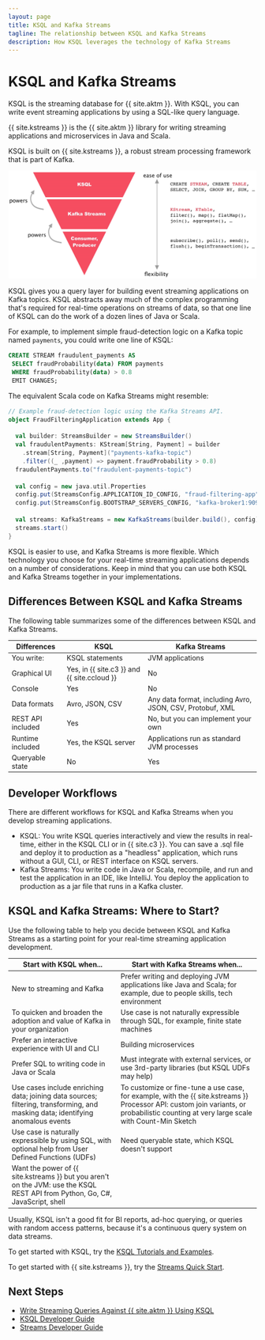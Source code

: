 ```yaml
---
layout: page
title: KSQL and Kafka Streams
tagline: The relationship between KSQL and Kafka Streams 
description: How KSQL leverages the technology of Kafka Streams
---
```


KSQL and Kafka Streams
======================

KSQL is the streaming database for {{ site.aktm }}. With KSQL, you
can write event streaming applications by using a SQL-like query
language.

{{ site.kstreams }} is the {{ site.aktm }} library for writing streaming
applications and microservices in Java and Scala.

KSQL is built on {{ site.kstreams }}, a robust stream processing framework
that is part of Kafka.

![The Confluent Platform stack, with KSQL built on Kafka Streams](../img/ksql-kafka-streams-core-kafka-stack.png)

KSQL gives you a query layer for building event streaming applications on Kafka
topics. KSQL abstracts away much of the complex programming that's required for
real-time operations on streams of data, so that one line of KSQL can do the
work of a dozen lines of Java or Scala.

For example, to implement simple fraud-detection logic on a Kafka topic
named `payments`, you could write one line of KSQL:

```sql
CREATE STREAM fraudulent_payments AS
 SELECT fraudProbability(data) FROM payments
 WHERE fraudProbability(data) > 0.8
 EMIT CHANGES;
```

The equivalent Scala code on Kafka Streams might resemble:

```scala
// Example fraud-detection logic using the Kafka Streams API.
object FraudFilteringApplication extends App {

  val builder: StreamsBuilder = new StreamsBuilder()
  val fraudulentPayments: KStream[String, Payment] = builder
    .stream[String, Payment]("payments-kafka-topic")
    .filter((_ ,payment) => payment.fraudProbability > 0.8)
  fraudulentPayments.to("fraudulent-payments-topic")

  val config = new java.util.Properties 
  config.put(StreamsConfig.APPLICATION_ID_CONFIG, "fraud-filtering-app")
  config.put(StreamsConfig.BOOTSTRAP_SERVERS_CONFIG, "kafka-broker1:9092")

  val streams: KafkaStreams = new KafkaStreams(builder.build(), config)
  streams.start()
}
```

KSQL is easier to use, and Kafka Streams is more flexible. Which
technology you choose for your real-time streaming applications depends
on a number of considerations. Keep in mind that you can use both KSQL
and Kafka Streams together in your implementations.

Differences Between KSQL and Kafka Streams
------------------------------------------

The following table summarizes some of the differences between KSQL and
Kafka Streams.

| Differences  |      KSQL       |          Kafka Streams           |
| ------------ | --------------- | -------------------------------- |
| You write:   | KSQL statements | JVM applications                 |
| Graphical UI | Yes, in {{ site.c3 }} and {{ site.ccloud }} | No |
| Console      | Yes             | No                               |
| Data formats | Avro, JSON, CSV | Any data format, including Avro, JSON, CSV, Protobuf, XML |
| REST API included | Yes        | No, but you can implement your own  |
| Runtime included  | Yes, the KSQL server | Applications run as standard JVM processes |
| Queryable state   | No         | Yes                              |

Developer Workflows
-------------------

There are different workflows for KSQL and Kafka Streams when you
develop streaming applications.

- KSQL: You write KSQL queries interactively and view the results in
real-time, either in the KSQL CLI or in {{ site.c3 }}. You can save
a .sql file and deploy it to production as a \"headless\"
application, which runs without a GUI, CLI, or REST interface on
KSQL servers.
- Kafka Streams: You write code in Java or Scala, recompile, and run
and test the application in an IDE, like IntelliJ. You deploy the
application to production as a jar file that runs in a Kafka cluster.

KSQL and Kafka Streams: Where to Start?
---------------------------------------

Use the following table to help you decide between KSQL and Kafka
Streams as a starting point for your real-time streaming application
development.


| Start with KSQL when...          | Start with Kafka Streams when...  |
| -------------------------------- | --------------------------------- |
| New to streaming and Kafka       | Prefer writing and deploying JVM applications like Java and Scala; for example, due to people skills, tech environment |
| To quicken and broaden the adoption and value of Kafka in your organization | Use case is not naturally expressible through SQL, for example, finite state machines |
| Prefer an interactive experience with UI and CLI | Building microservices |
| Prefer SQL to writing code in Java or Scala | Must integrate with external services, or use 3rd-party libraries (but KSQL UDFs may help) |
| Use cases include enriching data; joining data sources; filtering, transforming, and masking data; identifying anomalous events | To customize or fine-tune a use case, for example, with the {{ site.kstreams }} Processor API: custom join variants, or probabilistic counting at very large scale with Count-Min Sketch |
| Use case is naturally expressible by using SQL, with optional help from User Defined Functions (UDFs) | Need queryable state, which KSQL doesn't support |
|  Want the power of {{ site.kstreams }} but you aren't on the JVM: use the KSQL REST API from Python, Go, C#, JavaScript, shell | |                  

Usually, KSQL isn't a good fit for BI reports, ad-hoc querying, or
queries with random access patterns, because it's a continuous query
system on data streams.

To get started with KSQL, try the [KSQL Tutorials and Examples](../tutorials/index.md).

To get started with {{ site.kstreams }}, try the [Streams Quick
Start](https://docs.confluent.io/current/streams/quickstart.html).

Next Steps
----------

-   [Write Streaming Queries Against {{ site.aktm }} Using KSQL](../tutorials/basics-docker.md)
-   [KSQL Developer Guide](../developer-guide/index.md)
-   [Streams Developer
    Guide](https://docs.confluent.io/current/streams/developer-guide/index.html)
